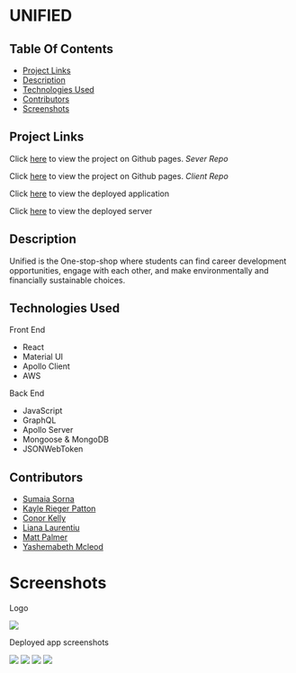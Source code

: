# UNIFIED

## Table Of Contents
  - [Project Links](#project-links)
  - [Description](#description)
  - [Technologies Used](#technologies-used)
  - [Contributors](#contributors)
  - [Screenshots](#screenshots)
 
## Project Links

Click [here](https://github.com/conorjkelly96/unified-server) to view the project on Github pages.
_Sever Repo_

Click [here](https://github.com/conorjkelly96/unified-client) to view the project on Github pages. _Client Repo_

Click [here](https://unified-education.herokuapp.com/) to view the deployed application

Click [here](https://desolate-eyrie-52631.herokuapp.com/) to view the deployed server





## Description

Unified is the One-stop-shop where students can find career development opportunities, engage with each other, and make environmentally and financially sustainable choices.


## Technologies Used

 Front End

- React
- Material UI
- Apollo Client
- AWS

Back End

- JavaScript
- GraphQL
- Apollo Server
- Mongoose & MongoDB
- JSONWebToken

## Contributors

- [Sumaia Sorna](https://github.com/SumaiaSorna)
- [Kayle Rieger Patton](https://github.com/kayleriegerpatton)
- [Conor Kelly](https://github.com/conorjkelly96)
- [Liana Laurentiu](https://github.com/lianavaleria15)
- [Matt Palmer](https://github.com/tigerbath)
- [Yashemabeth Mcleod](https://github.com/Yashemabeth)



# Screenshots

Logo

<img src="./images/unifiedlogo.png">

Deployed app screenshots

<img src="./images/deployed-app.png">
<img src="./images/jobs-page.png">
<img src="./images/forum-page.png">
<img src="./images/market-place.png">



